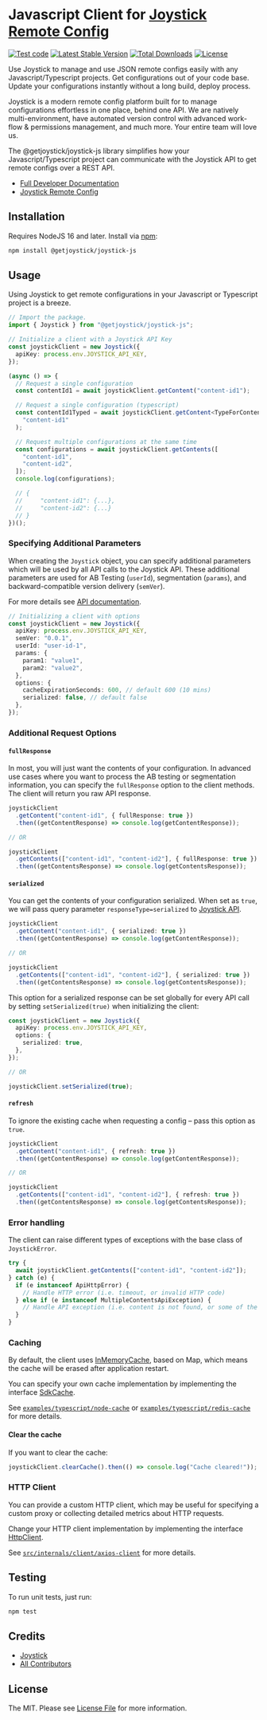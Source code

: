 # Javascript Client for [Joystick Remote Config](https://www.getjoystick.com/)

[![Test code](https://github.com/getjoystick/joystick-js/actions/workflows/build.yaml/badge.svg?branch=main)](https://github.com/getjoystick/joystick-js/actions/workflows/build.yaml)
[![Latest Stable Version](https://img.shields.io/npm/v/@getjoystick/joystick-js)](https://www.npmjs.com/package/@getjoystick/joystick-js)
[![Total Downloads](https://img.shields.io/npm/dw/@getjoystick/joystick-js)](https://www.npmjs.com/package/@getjoystick/joystick-js)
[![License](https://img.shields.io/npm/l/@getjoystick/joystick-js)](https://www.npmjs.com/package/@getjoystick/joystick-js)

Use Joystick to manage and use JSON remote configs easily with any Javascript/Typescript projects. Get configurations out of your code base. Update your configurations instantly without a long build, deploy process.

Joystick is a modern remote config platform built for to manage configurations effortless in one place, behind one API. We are natively multi-environment, have automated version control with advanced work-flow & permissions management, and much more. Your entire team will love us.

The @getjoystick/joystick-js library simplifies how your Javascript/Typescript project can communicate with the Joystick API to get remote configs over a REST API.

- [Full Developer Documentation](https://docs.getjoystick.com)
- [Joystick Remote Config](https://getjoystick.com)

## Installation

Requires NodeJS 16 and later. Install via [npm](https://docs.npmjs.com/downloading-and-installing-node-js-and-npm#using-a-node-installer-to-install-nodejs-and-npm):

```bash
npm install @getjoystick/joystick-js
```

## Usage

Using Joystick to get remote configurations in your Javascript or Typescript project is a breeze.

```ts
// Import the package.
import { Joystick } from "@getjoystick/joystick-js";

// Initialize a client with a Joystick API Key
const joystickClient = new Joystick({
  apiKey: process.env.JOYSTICK_API_KEY,
});

(async () => {
  // Request a single configuration
  const contentId1 = await joystickClient.getContent("content-id1");

  // Request a single configuration (typescript)
  const contentId1Typed = await joystickClient.getContent<TypeForContentId1>(
    "content-id1"
  );

  // Request multiple configurations at the same time
  const configurations = await joystickClient.getContents([
    "content-id1",
    "content-id2",
  ]);
  console.log(configurations);

  // {
  //     "content-id1": {...},
  //     "content-id2": {...}
  // }
})();
```

### Specifying Additional Parameters

When creating the `Joystick` object, you can specify additional parameters which will be used by all API calls to the Joystick API. These additional parameters are used for AB Testing (`userId`), segmentation (`params`), and backward-compatible version delivery (`semVer`).

For more details see [API documentation](https://docs.getjoystick.com/api-reference/).

```ts
// Initializing a client with options
const joystickClient = new Joystick({
  apiKey: process.env.JOYSTICK_API_KEY,
  semVer: "0.0.1",
  userId: "user-id-1",
  params: {
    param1: "value1",
    param2: "value2",
  },
  options: {
    cacheExpirationSeconds: 600, // default 600 (10 mins)
    serialized: false, // default false
  },
});
```

### Additional Request Options

#### `fullResponse`

In most, you will just want the contents of your configuration. In advanced use cases where you want to process the AB testing or segmentation information, you can specify the `fullResponse` option to the client methods. The client will return you raw API response.

```ts
joystickClient
  .getContent("content-id1", { fullResponse: true })
  .then((getContentResponse) => console.log(getContentResponse));

// OR

joystickClient
  .getContents(["content-id1", "content-id2"], { fullResponse: true })
  .then((getContentsResponse) => console.log(getContentsResponse));
```

#### `serialized`

You can get the contents of your configuration serialized. When set as `true`, we will pass query parameter `responseType=serialized` to [Joystick API](https://docs.getjoystick.com/api-reference-combine/).

```ts
joystickClient
  .getContent("content-id1", { serialized: true })
  .then((getContentResponse) => console.log(getContentResponse));

// OR

joystickClient
  .getContents(["content-id1", "content-id2"], { serialized: true })
  .then((getContentsResponse) => console.log(getContentsResponse));
```

This option for a serialized response can be set globally for every API call by setting `setSerialized(true)` when initializing the client:

```ts
const joystickClient = new Joystick({
  apiKey: process.env.JOYSTICK_API_KEY,
  options: {
    serialized: true,
  },
});

// OR

joystickClient.setSerialized(true);
```

#### `refresh`

To ignore the existing cache when requesting a config – pass this option as `true`.

```ts
joystickClient
  .getContent("content-id1", { refresh: true })
  .then((getContentResponse) => console.log(getContentResponse));

// OR

joystickClient
  .getContents(["content-id1", "content-id2"], { refresh: true })
  .then((getContentsResponse) => console.log(getContentsResponse));
```

### Error handling

The client can raise different types of exceptions with the base class of `JoystickError`.

```ts
try {
  await joystickClient.getContents(["content-id1", "content-id2"]);
} catch (e) {
  if (e instanceof ApiHttpError) {
    // Handle HTTP error (i.e. timeout, or invalid HTTP code)
  } else if (e instanceof MultipleContentsApiException) {
    // Handle API exception (i.e. content is not found, or some of the keys can't be retrieved)
  }
}
```

### Caching

By default, the client uses [InMemoryCache](./src/internals/cache/in-memory-cache.ts), based on Map, which means the cache will be erased after application restart.

You can specify your own cache implementation by implementing the interface [SdkCache](./src/internals/cache/sdk-cache.ts).

See [`examples/typescript/node-cache`](./examples/typescript/src/node-cache) or [`examples/typescript/redis-cache`](./examples/typescript/src/redis-cache) for more details.

#### Clear the cache

If you want to clear the cache:

```ts
joystickClient.clearCache().then(() => console.log("Cache cleared!"));
```

### HTTP Client

You can provide a custom HTTP client, which may be useful for specifying a custom proxy or collecting detailed metrics about HTTP requests.

Change your HTTP client implementation by implementing the interface [HttpClient](./src/internals/client/http-client.ts).

See [`src/internals/client/axios-client`](./src/internals/client/axios-client.ts) for more details.

## Testing

To run unit tests, just run:

```bash
npm test
```

## Credits

- [Joystick](https://github.com/getjoystick)
- [All Contributors](graphs/contributors)

## License

The MIT. Please see [License File](LICENSE.md) for more information.
